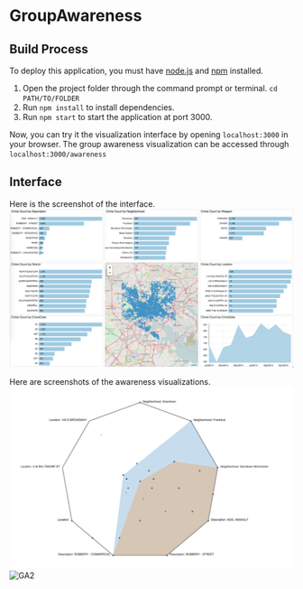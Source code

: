# GroupAwareness

## Build Process

To deploy this application, you must have [node.js](https://nodejs.org/en/) and [npm](https://www.npmjs.com/) installed.

1. Open the project folder through the command prompt or terminal. `cd PATH/TO/FOLDER`
2. Run `npm install` to install dependencies.
3. Run `npm start` to start the application at port 3000. 

Now, you can try it the visualization interface by opening `localhost:3000` in your browser. The group awareness visualization can be accessed through `localhost:3000/awareness`

## Interface

Here is the screenshot of the interface. 
![VIS](https://raw.githubusercontent.com/karthikbadam/GroupAwareness/master/public/images/interface.png)


Here are screenshots of the awareness visualizations. 
![GA1](https://raw.githubusercontent.com/karthikbadam/GroupAwareness/master/public/images/barymap.png)
![GA2](https://raw.githubusercontent.com/karthikbadam/GroupAwareness/master/public/images/parallelcoord.png)

